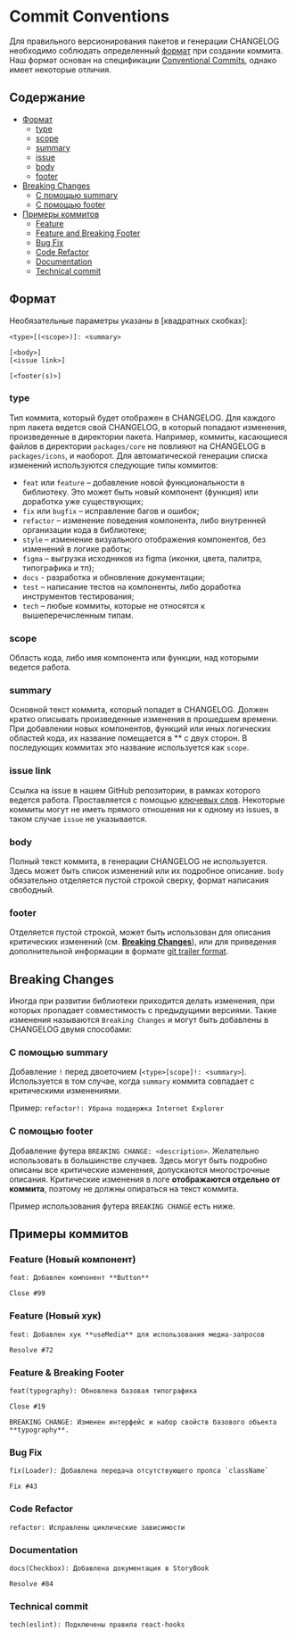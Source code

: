 # Commit Conventions

Для правильного версионирования пакетов и генерации CHANGELOG необходимо соблюдать определенный [формат](#формат)
при создании коммита. Наш формат основан на спецификации [Conventional Commits](https://www.conventionalcommits.org/en/v1.0.0/),
однако имеет некоторые отличия.

## Содержание
- [Формат](#формат)
    - [type](#type)
    - [scope](#scope)
    - [summary](#summary)
    - [issue](#issue)
    - [body](#body)
    - [footer](#footer)
- [Breaking Changes](#breaking-changes)
    - [С помощью summary](#с-помощью-summary)
    - [С помощью footer](#с-помощью-footer)
- [Примеры коммитов](#примеры-коммитов)
    - [Feature](#feature)
    - [Feature and Breaking Footer](#feature-and-breaking-footer)
    - [Bug Fix](#bug-fix)
    - [Code Refactor](#code-refactor)
    - [Documentation](#documentation)
    - [Technical commit](#technical-commit)

## Формат

Необязательные параметры указаны в [квадратных скобках]:

```
<type>[(<scope>)]: <summary>

[<body>]
[<issue link>]

[<footer(s)>]
```

### type
Тип коммита, который будет отображен в CHANGELOG. Для каждого npm пакета ведется свой CHANGELOG, в который
попадают изменения, произведенные в директории пакета. Например, коммиты, касающиеся файлов в директории `packages/core`
не повлияют на CHANGELOG в `packages/icons`, и наоборот. Для автоматической генерации списка изменений используются
следующие типы коммитов:

- `feat` или `feature` – добавление новой функциональности в библиотеку. Это может быть новый компонент (функция) или
  доработка уже существующих;
- `fix` или `bugfix` – исправление багов и ошибок;
- `refactor` – изменение поведения компонента, либо внутренней организации кода в библиотеке;
- `style` – изменение визуального отображения компонентов, без изменений в логике работы;
- `figma` – выгрузка исходников из figma (иконки, цвета, палитра, типографика и тп);
- `docs` - разработка и обновление документации;
- `test` – написание тестов на компоненты, либо доработка инструментов тестирования;
- `tech` – любые коммиты, которые не относятся к вышеперечисленным типам.

### scope
Область кода, либо имя компонента или функции, над которыми ведется работа.

### summary
Основной текст коммита, который попадет в CHANGELOG. Должен кратко описывать произведенные изменения
в прошедшем времени. При добавлении новых компонентов, функций или иных логических областей кода,
их название помещается в ** с двух сторон. В последующих коммитах это название используется как `scope`.

### issue link
Ссылка на issue в нашем GitHub репозитории, в рамках которого ведется работа. Проставляется с помощью
[ключевых слов](https://docs.github.com/en/issues/tracking-your-work-with-issues/linking-a-pull-request-to-an-issue#linking-a-pull-request-to-an-issue-using-a-keyword).
Некоторые коммиты могут не иметь прямого отношения ни к одному из issues, в таком случае `issue` не указывается.

### body
Полный текст коммита, в генерации CHANGELOG не используется. Здесь может быть список изменений или их подробное
описание. `body` обязательно отделяется пустой строкой сверху, формат написания свободный.

### footer
Отделяется пустой строкой, может быть использован для описания критических изменений
(см. [__Breaking Changes__](#breaking-changes)), или для приведения дополнительной информации в
формате [git trailer format](https://git-scm.com/docs/git-interpret-trailers).

## Breaking Changes

Иногда при развитии библиотеки приходится делать изменения, при которых пропадает совместимость с предыдущими версиями.
Такие изменения называются `Breaking Changes` и могут быть добавлены в CHANGELOG двумя способами:

### С помощью summary
Добавление `!` перед двоеточием (`<type>[scope]!: <summary>`). Используется в том случае,
когда `summary` коммита совпадает с критическими изменениями.

Пример: `refactor!: Убрана поддержка Internet Explorer`

### С помощью footer
Добавление футера `BREAKING CHANGE: <description>`. Желательно использовать в большинстве случаев. Здесь могут
быть подробно описаны все критические изменения, допускаются многострочные описания. Критические изменения в логе
__отображаются отдельно от коммита__, поэтому не должны опираться на текст коммита.

Пример использования футера `BREAKING CHANGE` есть ниже.

## Примеры коммитов

### Feature (Новый компонент)
```
feat: Добавлен компонент **Button**

Close #99
```

### Feature (Новый хук)
```
feat: Добавлен хук **useMedia** для использования медиа-запросов

Resolve #72
```

### Feature & Breaking Footer
```
feat(typography): Обновлена базовая типографика

Close #19

BREAKING CHANGE: Изменен интерфейс и набор свойств базового объекта **typography**.
```

### Bug Fix
```
fix(Loader): Добавлена передача отсутствующего пропса `className`

Fix #43
```

### Code Refactor
```
refactor: Исправлены циклические зависимости
```

### Documentation
```
docs(Checkbox): Добавлена документация в StoryBook

Resolve #84
```

### Technical commit
```
tech(eslint): Подключены правила react-hooks
```
